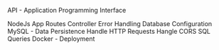 API - Application Programming Interface

NodeJs App
Routes
Controller
Error Handling
Database Configuration
MySQL - Data Persistence
Handle HTTP Requests
Hangle CORS
SQL Queries
Docker - Deployment
